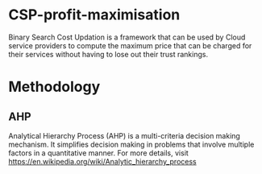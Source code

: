 # CSP-profit-maximisation
Binary Search Cost Updation is a framework that can be used by Cloud service providers to compute the maximum price that can be charged for their services without having to lose out their trust rankings.

# Methodology
## AHP
Analytical Hierarchy Process (AHP) is a multi-criteria decision making mechanism. It simplifies decision making in problems that involve multiple factors in a quantitative manner.
For more details, visit https://en.wikipedia.org/wiki/Analytic_hierarchy_process
